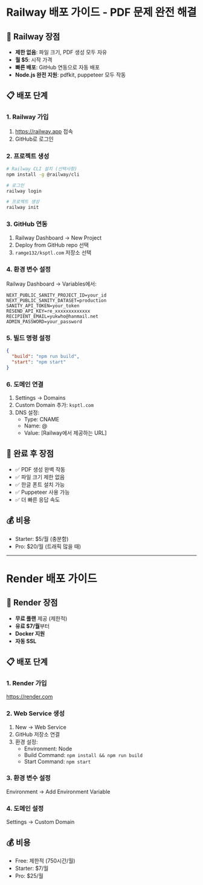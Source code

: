 # Railway 배포 가이드 - PDF 문제 완전 해결

## 🚀 Railway 장점
- **제한 없음**: 파일 크기, PDF 생성 모두 자유
- **월 $5**: 시작 가격
- **빠른 배포**: GitHub 연동으로 자동 배포
- **Node.js 완전 지원**: pdfkit, puppeteer 모두 작동

## 📋 배포 단계

### 1. Railway 가입
1. https://railway.app 접속
2. GitHub로 로그인

### 2. 프로젝트 생성
```bash
# Railway CLI 설치 (선택사항)
npm install -g @railway/cli

# 로그인
railway login

# 프로젝트 생성
railway init
```

### 3. GitHub 연동
1. Railway Dashboard → New Project
2. Deploy from GitHub repo 선택
3. `ramge132/ksptl.com` 저장소 선택

### 4. 환경 변수 설정
Railway Dashboard → Variables에서:
```
NEXT_PUBLIC_SANITY_PROJECT_ID=your_id
NEXT_PUBLIC_SANITY_DATASET=production
SANITY_API_TOKEN=your_token
RESEND_API_KEY=re_xxxxxxxxxxxxx
RECIPIENT_EMAIL=yukwho@hanmail.net
ADMIN_PASSWORD=your_password
```

### 5. 빌드 명령 설정
```json
{
  "build": "npm run build",
  "start": "npm start"
}
```

### 6. 도메인 연결
1. Settings → Domains
2. Custom Domain 추가: `ksptl.com`
3. DNS 설정:
   - Type: CNAME
   - Name: @
   - Value: [Railway에서 제공하는 URL]

## 🎯 완료 후 장점
- ✅ PDF 생성 완벽 작동
- ✅ 파일 크기 제한 없음
- ✅ 한글 폰트 설치 가능
- ✅ Puppeteer 사용 가능
- ✅ 더 빠른 응답 속도

## 💰 비용
- Starter: $5/월 (충분함)
- Pro: $20/월 (트래픽 많을 때)

---

# Render 배포 가이드

## 🚀 Render 장점
- **무료 플랜** 제공 (제한적)
- **유료 $7/월**부터
- **Docker 지원**
- **자동 SSL**

## 📋 배포 단계

### 1. Render 가입
https://render.com

### 2. Web Service 생성
1. New → Web Service
2. GitHub 저장소 연결
3. 환경 설정:
   - Environment: Node
   - Build Command: `npm install && npm run build`
   - Start Command: `npm start`

### 3. 환경 변수 설정
Environment → Add Environment Variable

### 4. 도메인 설정
Settings → Custom Domain

## 💰 비용
- Free: 제한적 (750시간/월)
- Starter: $7/월
- Pro: $25/월
